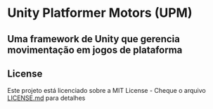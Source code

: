 
# Unity Platformer Motors (UPM)
## Uma framework de Unity que gerencia movimentação em jogos de plataforma   
## License

Este projeto está licenciado sobre a MIT License - Cheque o arquivo [LICENSE.md](LICENSE.md) para detalhes